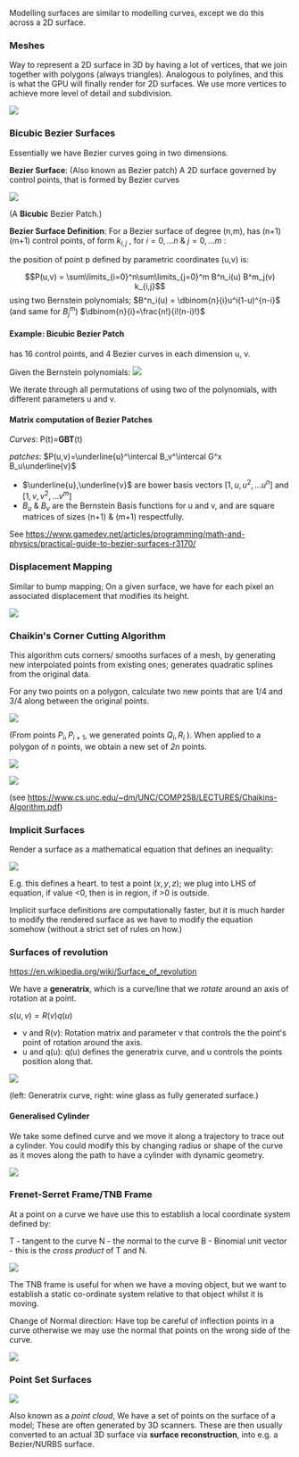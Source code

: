 Modelling surfaces are similar to modelling curves, except we do this across a 2D surface.

### Meshes

Way to represent a 2D surface in 3D by having a lot of vertices, that we join together with polygons (always triangles). Analogous to polylines, and this is what the GPU will finally render for 2D surfaces. We use more vertices to achieve more level of detail and subdivision.

![](misc/Pasted%20image%2020231013005728.png)


### Bicubic Bezier Surfaces

Essentially we have Bezier curves going in two dimensions.

**Bezier Surface**: (Also known as Bezier patch) A 2D surface governed by control points, that is formed by  Bezier curves

![](misc/Pasted%20image%2020231013153257.png)

(A **Bicubic** Bezier Patch.)

**Bezier Surface Definition**: For a Bezier surface of degree (n,m), has (n+1)(m+1) control points, of form $k_{i,j}$ , for $i=0,\dots n$ & $j=0,\dots m$ :

the position of point p defined by parametric coordinates (u,v) is:

$$P(u,v) = \sum\limits_{i=0}^n\sum\limits_{j=0}^m B^n_i(u) B^m_j(v) k_{i,j}$$
using two Bernstein polynomials; 
$B^n_i(u) = \dbinom{n}{i}u^i(1-u)^{n-i}$ (and same for $B^m_j$)
$\dbinom{n}{i}=\frac{n!}{i!(n-i)!}$

#### Example: Bicubic Bezier Patch
has 16 control points, and 4 Bezier curves in each dimension u, v.

Given the Bernstein polynomials:
![](misc/Pasted%20image%2020231013154828.png)

We iterate through all permutations of using two of the polynomials, with different parameters u and v.

#### Matrix computation of Bezier Patches

*Curves*: P(t)=**GBT**(t)

*patches*: $P(u,v)=\underline{u}^\intercal B_v^\intercal G^x B_u\underline{v}$   

- $\underline{u},\underline{v}$ are bower basis vectors $[1,u,u^2, \dots u^n]$ and $[1,v,v^2,\dots v^m]$
- $B_u$ & $B_v$ are the Bernstein Basis functions for u and v, and are square matrices of sizes (n+1) & (m+1) respectfully.

See https://www.gamedev.net/articles/programming/math-and-physics/practical-guide-to-bezier-surfaces-r3170/


### Displacement Mapping

Similar to bump mapping; On a given surface, we have for each pixel an associated displacement that modifies its height.

![](misc/Pasted%20image%2020231013175826.png)

### Chaikin's Corner Cutting Algorithm

This algorithm cuts corners/ smooths surfaces of a mesh, by generating new interpolated points from existing ones; generates quadratic splines from the original data.

For any two points on a polygon, calculate two new points that are 1/4 and 3/4 along between the original points.

![](misc/Pasted%20image%2020231013180319.png)

(From points $P_i,P_{i+1}$, we generated points $Q_i,R_i$ ).
When applied to a polygon of *n* points, we obtain a new set of *2n* points.

![](misc/Pasted%20image%2020231013180434.png)

![](misc/Pasted%20image%2020231013180443.png)

(see https://www.cs.unc.edu/~dm/UNC/COMP258/LECTURES/Chaikins-Algorithm.pdf)

### Implicit Surfaces

Render a surface as a mathematical equation that defines an inequality:

![](misc/Pasted%20image%2020231013180555.png)

E.g. this defines a heart.
to test a point $(x,y,z)$; we plug into LHS of equation, if value <0, then is in region, if >0 is outside.
 
Implicit surface definitions are computationally faster, but it is much harder to modify the rendered surface as we have to modify the equation somehow (without a strict set of rules on how.)

### Surfaces of revolution

https://en.wikipedia.org/wiki/Surface_of_revolution

We have a **generatrix**, which is a curve/line that we *rotate* around an axis of rotation at a point.

$s(u,v)=R(v)q(u)$

- v and R(v): Rotation matrix and parameter v that controls the the point's point of rotation around the axis.
- u and q(u): q(u) defines the generatrix curve, and u controls the points position along that. 

![](misc/Pasted%20image%2020231013181324.png)

(left: Generatrix curve, right: wine glass as fully generated surface.)

#### Generalised Cylinder
We take some defined curve and we move it along a trajectory to trace out a cylinder.
You could modify this by changing radius or shape of the curve as it moves along the path to have a cylinder with dynamic geometry.

![](misc/Pasted%20image%2020231013182843.png)



### Frenet-Serret Frame/TNB Frame

At a point on a curve we have use this to establish a local coordinate system defined by:

T - tangent to the curve
N - the normal to the curve
B - Binomial unit vector - this is the *cross product* of T and N.

![](misc/Pasted%20image%2020231013192247.png)

The TNB frame is useful for when we have a moving object, but we want to establish a static co-ordinate system relative to that object whilst it is moving.

Change of Normal direction: Have top be careful of inflection points in a curve otherwise we may use the normal that points on the wrong side of the curve.

![](misc/Pasted%20image%2020231013192105.png)

### Point Set Surfaces

![](misc/Pasted%20image%2020231013192620.png)

Also known as a *point cloud*, We have a set of points on the surface of a model; These are often generated by 3D scanners.
These are then usually converted to an actual 3D surface via **surface reconstruction**, into e.g. a Bezier/NURBS surface.

